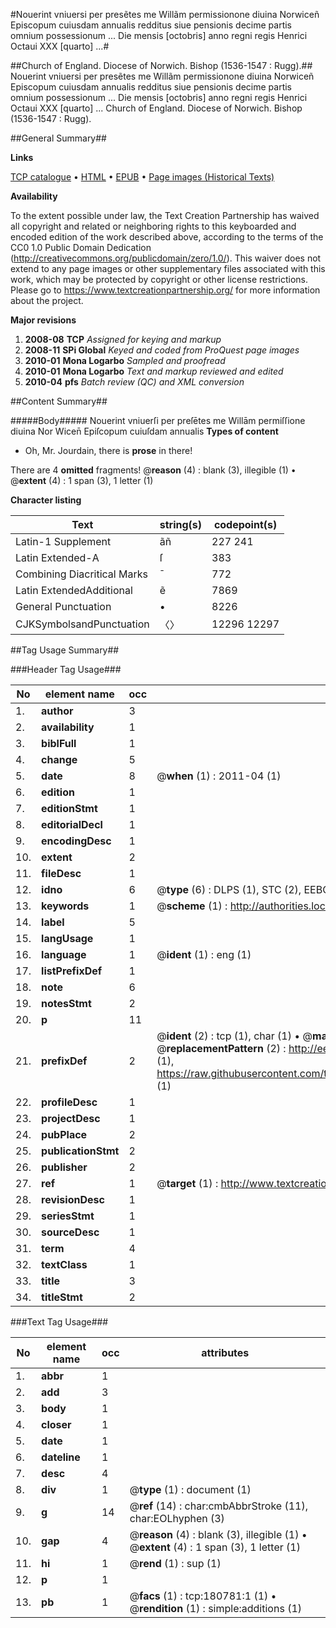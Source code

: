 #Nouerint vniuersi per presẽtes me Willãm permissionone diuina Norwiceñ Episcopum cuiusdam annualis redditus siue pensionis decime partis omnium possessionum ... Die mensis [octobris] anno regni regis Henrici Octaui XXX [quarto] ...#

##Church of England. Diocese of Norwich. Bishop (1536-1547 : Rugg).##
Nouerint vniuersi per presẽtes me Willãm permissionone diuina Norwiceñ Episcopum cuiusdam annualis redditus siue pensionis decime partis omnium possessionum ... Die mensis [octobris] anno regni regis Henrici Octaui XXX [quarto] ...
Church of England. Diocese of Norwich. Bishop (1536-1547 : Rugg).

##General Summary##

**Links**

[TCP catalogue](http://www.ota.ox.ac.uk/tcp/)  • 
[HTML](http://tei.it.ox.ac.uk/tcp/Texts-HTML/free/B01/B01256.html)  • 
[EPUB](http://tei.it.ox.ac.uk/tcp/Texts-EPUB/free/B01/B01256.epub) • 
[Page images (Historical Texts)](https://historicaltexts.jisc.ac.uk/eebo-54532347e)

**Availability**

To the extent possible under law, the Text Creation Partnership has waived all copyright and related or neighboring rights to this keyboarded and encoded edition of the work described above, according to the terms of the CC0 1.0 Public Domain Dedication (http://creativecommons.org/publicdomain/zero/1.0/). This waiver does not extend to any page images or other supplementary files associated with this work, which may be protected by copyright or other license restrictions. Please go to https://www.textcreationpartnership.org/ for more information about the project.

**Major revisions**

1. __2008-08__ __TCP__ *Assigned for keying and markup*
1. __2008-11__ __SPi Global__ *Keyed and coded from ProQuest page images*
1. __2010-01__ __Mona Logarbo__ *Sampled and proofread*
1. __2010-01__ __Mona Logarbo__ *Text and markup reviewed and edited*
1. __2010-04__ __pfs__ *Batch review (QC) and XML conversion*

##Content Summary##

#####Body#####
Nouerint vniuerſi per preſētes me Willām permiſſione diuina Nor Wicen̄ Epiſcopum cuiuſdam annualis
**Types of content**

  * Oh, Mr. Jourdain, there is **prose** in there!

There are 4 **omitted** fragments! 
 @__reason__ (4) : blank (3), illegible (1)  •  @__extent__ (4) : 1 span (3), 1 letter (1)

**Character listing**


|Text|string(s)|codepoint(s)|
|---|---|---|
|Latin-1 Supplement|ãñ|227 241|
|Latin Extended-A|ſ|383|
|Combining             Diacritical Marks|̄|772|
|Latin ExtendedAdditional|ẽ|7869|
|General Punctuation|•|8226|
|CJKSymbolsandPunctuation|〈〉|12296 12297|

##Tag Usage Summary##

###Header Tag Usage###

|No|element name|occ|attributes|
|---|---|---|---|
|1.|__author__|3||
|2.|__availability__|1||
|3.|__biblFull__|1||
|4.|__change__|5||
|5.|__date__|8| @__when__ (1) : 2011-04 (1)|
|6.|__edition__|1||
|7.|__editionStmt__|1||
|8.|__editorialDecl__|1||
|9.|__encodingDesc__|1||
|10.|__extent__|2||
|11.|__fileDesc__|1||
|12.|__idno__|6| @__type__ (6) : DLPS (1), STC (2), EEBO-CITATION (1), OCLC (1), VID (1)|
|13.|__keywords__|1| @__scheme__ (1) : http://authorities.loc.gov/ (1)|
|14.|__label__|5||
|15.|__langUsage__|1||
|16.|__language__|1| @__ident__ (1) : eng (1)|
|17.|__listPrefixDef__|1||
|18.|__note__|6||
|19.|__notesStmt__|2||
|20.|__p__|11||
|21.|__prefixDef__|2| @__ident__ (2) : tcp (1), char (1)  •  @__matchPattern__ (2) : ([0-9\-]+):([0-9IVX]+) (1), (.+) (1)  •  @__replacementPattern__ (2) : http://eebo.chadwyck.com/downloadtiff?vid=$1&page=$2 (1), https://raw.githubusercontent.com/textcreationpartnership/Texts/master/tcpchars.xml#$1 (1)|
|22.|__profileDesc__|1||
|23.|__projectDesc__|1||
|24.|__pubPlace__|2||
|25.|__publicationStmt__|2||
|26.|__publisher__|2||
|27.|__ref__|1| @__target__ (1) : http://www.textcreationpartnership.org/docs/. (1)|
|28.|__revisionDesc__|1||
|29.|__seriesStmt__|1||
|30.|__sourceDesc__|1||
|31.|__term__|4||
|32.|__textClass__|1||
|33.|__title__|3||
|34.|__titleStmt__|2||


###Text Tag Usage###

|No|element name|occ|attributes|
|---|---|---|---|
|1.|__abbr__|1||
|2.|__add__|3||
|3.|__body__|1||
|4.|__closer__|1||
|5.|__date__|1||
|6.|__dateline__|1||
|7.|__desc__|4||
|8.|__div__|1| @__type__ (1) : document (1)|
|9.|__g__|14| @__ref__ (14) : char:cmbAbbrStroke (11), char:EOLhyphen (3)|
|10.|__gap__|4| @__reason__ (4) : blank (3), illegible (1)  •  @__extent__ (4) : 1 span (3), 1 letter (1)|
|11.|__hi__|1| @__rend__ (1) : sup (1)|
|12.|__p__|1||
|13.|__pb__|1| @__facs__ (1) : tcp:180781:1 (1)  •  @__rendition__ (1) : simple:additions (1)|
